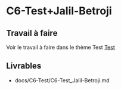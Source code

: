 
# C6-Test+Jalil-Betroji

## Travail à faire
Voir le travail à faire dans le thème Test
[Test](https://github.com/solicoders/evaluation/issues/10)

## Livrables
- docs/C6-Test/C6-Test_Jalil-Betroji.md 
 
